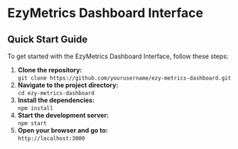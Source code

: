 # EzyMetrics Dashboard Interface

## Quick Start Guide
To get started with the EzyMetrics Dashboard Interface, follow these steps:
1. **Clone the repository:**  
   `git clone https://github.com/yourusername/ezy-metrics-dashboard.git`
2. **Navigate to the project directory:**  
   `cd ezy-metrics-dashboard`
3. **Install the dependencies:**  
   `npm install`
4. **Start the development server:**  
   `npm start`
5. **Open your browser and go to:**  
   `http://localhost:3000`
